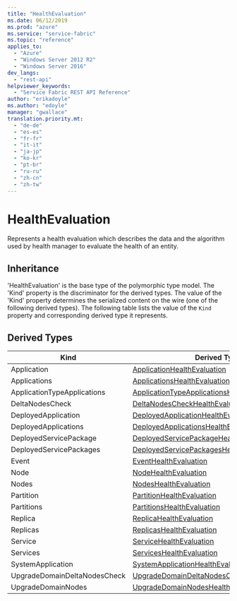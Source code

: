 ```yaml
---
title: "HealthEvaluation"
ms.date: 06/12/2019
ms.prod: "azure"
ms.service: "service-fabric"
ms.topic: "reference"
applies_to: 
  - "Azure"
  - "Windows Server 2012 R2"
  - "Windows Server 2016"
dev_langs: 
  - "rest-api"
helpviewer_keywords: 
  - "Service Fabric REST API Reference"
author: "erikadoyle"
ms.author: "edoyle"
manager: "gwallace"
translation.priority.mt: 
  - "de-de"
  - "es-es"
  - "fr-fr"
  - "it-it"
  - "ja-jp"
  - "ko-kr"
  - "pt-br"
  - "ru-ru"
  - "zh-cn"
  - "zh-tw"
---
```

# HealthEvaluation

Represents a health evaluation which describes the data and the algorithm used by health manager to evaluate the health of an entity.
## Inheritance

'HealthEvaluation' is the base type of the polymorphic type model. The 'Kind' property is the discriminator for the derived types. 
The value of the 'Kind' property determines the serialized content on the wire (one of the following derived types). 
The following table lists the value of the `Kind` property and corresponding derived type it represents.
## Derived Types

| Kind | Derived Type |
| --- | --- | 
| Application | [ApplicationHealthEvaluation](sfclient-v65-model-applicationhealthevaluation.md) |
| Applications | [ApplicationsHealthEvaluation](sfclient-v65-model-applicationshealthevaluation.md) |
| ApplicationTypeApplications | [ApplicationTypeApplicationsHealthEvaluation](sfclient-v65-model-applicationtypeapplicationshealthevaluation.md) |
| DeltaNodesCheck | [DeltaNodesCheckHealthEvaluation](sfclient-v65-model-deltanodescheckhealthevaluation.md) |
| DeployedApplication | [DeployedApplicationHealthEvaluation](sfclient-v65-model-deployedapplicationhealthevaluation.md) |
| DeployedApplications | [DeployedApplicationsHealthEvaluation](sfclient-v65-model-deployedapplicationshealthevaluation.md) |
| DeployedServicePackage | [DeployedServicePackageHealthEvaluation](sfclient-v65-model-deployedservicepackagehealthevaluation.md) |
| DeployedServicePackages | [DeployedServicePackagesHealthEvaluation](sfclient-v65-model-deployedservicepackageshealthevaluation.md) |
| Event | [EventHealthEvaluation](sfclient-v65-model-eventhealthevaluation.md) |
| Node | [NodeHealthEvaluation](sfclient-v65-model-nodehealthevaluation.md) |
| Nodes | [NodesHealthEvaluation](sfclient-v65-model-nodeshealthevaluation.md) |
| Partition | [PartitionHealthEvaluation](sfclient-v65-model-partitionhealthevaluation.md) |
| Partitions | [PartitionsHealthEvaluation](sfclient-v65-model-partitionshealthevaluation.md) |
| Replica | [ReplicaHealthEvaluation](sfclient-v65-model-replicahealthevaluation.md) |
| Replicas | [ReplicasHealthEvaluation](sfclient-v65-model-replicashealthevaluation.md) |
| Service | [ServiceHealthEvaluation](sfclient-v65-model-servicehealthevaluation.md) |
| Services | [ServicesHealthEvaluation](sfclient-v65-model-serviceshealthevaluation.md) |
| SystemApplication | [SystemApplicationHealthEvaluation](sfclient-v65-model-systemapplicationhealthevaluation.md) |
| UpgradeDomainDeltaNodesCheck | [UpgradeDomainDeltaNodesCheckHealthEvaluation](sfclient-v65-model-upgradedomaindeltanodescheckhealthevaluation.md) |
| UpgradeDomainNodes | [UpgradeDomainNodesHealthEvaluation](sfclient-v65-model-upgradedomainnodeshealthevaluation.md) |

